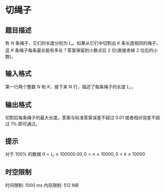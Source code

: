 # 切绳子

## 题目描述

有 $N$ 条绳子，它们的长度分别为 $L_i$。如果从它们中切割出 $K$ 条长度相同的绳子，这 $K$ 条绳子每条最长能有多长？答案保留到小数点后 $2$ 位(直接舍掉 $2$ 位后的小数)。


## 输入格式

第一行两个整数 $N$ 和 $K$，接下来 $N$ 行，描述了每条绳子的长度 $L_i$ 。


## 输出格式

切割后每条绳子的最大长度。答案与标准答案误差不超过 $0.01$ 或者相对误差不超过 $1\%$ 即可通过。

## 提示

对于 $100\%$ 的数据 $0<L_i\leq 100000.00,0<n\leq 10000,0<k\leq 10000$


## 时空限制

时间限制: 1000 ms
内存限制: 512 MB
